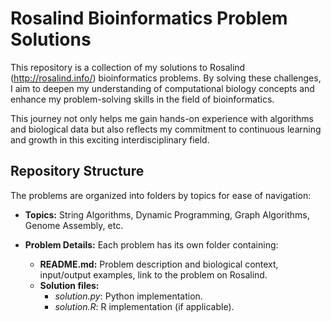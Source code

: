# Rosalind Bioinformatics Problem Solutions

This repository is a collection of my solutions to Rosalind (http://rosalind.info/) bioinformatics problems. By solving these challenges, I aim to deepen my understanding of computational biology concepts and enhance my problem-solving skills in the field of bioinformatics.

This journey not only helps me gain hands-on experience with algorithms and biological data but also reflects my commitment to continuous learning and growth in this exciting interdisciplinary field.

## Repository Structure

The problems are organized into folders by topics for ease of navigation:

- **Topics:** String Algorithms, Dynamic Programming, Graph Algorithms, Genome Assembly, etc.
- **Problem Details:** Each problem has its own folder containing:

   - **README.md:** Problem description and biological context, input/output examples, link to the problem on Rosalind.
   - **Solution files:**
     - *solution.py*: Python implementation.
     - *solution.R*: R implementation (if applicable).

  
                

